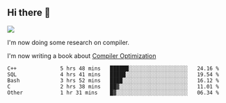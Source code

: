


<!--
**liusy58/liusy58** is a ✨ _special_ ✨ repository because its `README.md` (this file) appears on your GitHub profile.

Here are some ideas to get you started:

- 🔭 I’m currently working on ...
- 🌱 I’m currently learning ...
- 👯 I’m looking to collaborate on ...
- 🤔 I’m looking for help with ...
- 💬 Ask me about ...
- 📫 How to reach me: ...
- 😄 Pronouns: ...
- ⚡ Fun fact: ...
-->
<!--
![](https://komarev.com/ghpvc/?username=liusy58&color=brightgreen&label=PROFILE+VIEWS)




- 🔭 I’m currently working on my .
- 📫 How to reach me:plz contact me by [email](liusy58@,ail2.sysu.edu.cn) or WeChat(LIUSIYU_58)
- 🏫 I'm an undergraduate in Sun-Yat-sen University majoring in the computer science. Expected to graduate in Spring 2021.
- 👯 I'm now interested in System such as OS, Compiler and Database. 
- 🤔 I’m looking for help with Database System.
-->

## Hi there 👋
![](https://komarev.com/ghpvc/?username=liusy58&color=brightgreen&label=PROFILE+VIEWS)



I'm now doing some research on compiler.

I'm now writing a book about [Compiler Optimization](https://github.com/liusy58/CompilerNotes/blob/master/main.pdf)


 <!--START_SECTION:waka-->

```text
C++              5 hrs 48 mins   ██████░░░░░░░░░░░░░░░░░░░   24.16 %
SQL              4 hrs 41 mins   █████░░░░░░░░░░░░░░░░░░░░   19.54 %
Bash             3 hrs 52 mins   ████░░░░░░░░░░░░░░░░░░░░░   16.12 %
C                2 hrs 38 mins   ██▓░░░░░░░░░░░░░░░░░░░░░░   11.01 %
Other            1 hr 31 mins    █▓░░░░░░░░░░░░░░░░░░░░░░░   06.34 %
```

<!--END_SECTION:waka-->
